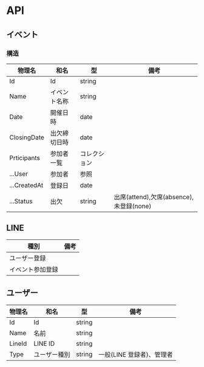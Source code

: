 # API

## イベント

### 構造

| 物理名       | 和名         | 型           | 備考                                    |
| ------------ | ------------ | ------------ | --------------------------------------- |
| Id           | Id           | string       |                                         |
| Name         | イベント名称 | string       |                                         |
| Date         | 開催日時     | date         |                                         |
| ClosingDate  | 出欠締切日時 | date         |                                         |
| Prticipants  | 参加者一覧   | コレクション |                                         |
| ...User      | 参加者       | 参照         |                                         |
| ...CreatedAt | 登録日       | date         |                                         |
| ...Status    | 出欠         | string       | 出席(attend),欠席(absence),未登録(none) |

## LINE

| 種別             | 備考 |
| ---------------- | ---- |
| ユーザー登録     |      |
| イベント参加登録 |      |

## ユーザー

| 物理名 | 和名         | 型     | 備考                      |
| ------ | ------------ | ------ | ------------------------- |
| Id     | Id           | string |                           |
| Name   | 名前         | string |                           |
| LineId | LINE ID      | string |                           |
| Type   | ユーザー種別 | string | 一般(LINE 登録者)、管理者 |

